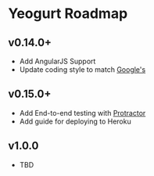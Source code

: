 # Yeogurt Roadmap

## v0.14.0+
* Add AngularJS Support
* Update coding style to match [Google's](https://github.com/jscs-dev/node-jscs/blob/master/presets/google.json)

## v0.15.0+
* Add End-to-end testing with [Protractor](http://angular.github.io/protractor/#/)
* Add guide for deploying to Heroku

## v1.0.0
* TBD
